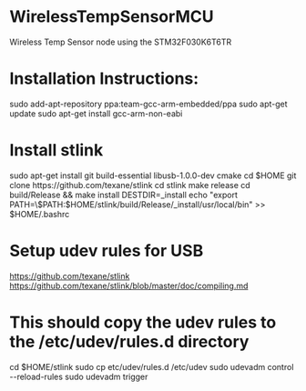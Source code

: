 # WirelessTempSensorMCU
Wireless Temp Sensor node using the STM32F030K6T6TR

# Installation Instructions:
sudo add-apt-repository ppa:team-gcc-arm-embedded/ppa
sudo apt-get update
sudo apt-get install gcc-arm-non-eabi

# Install stlink
sudo apt-get install git build-essential libusb-1.0.0-dev cmake
cd $HOME
git clone https://github.com/texane/stlink
cd stlink
make release
cd build/Release && make install DESTDIR=_install
echo "export PATH=\$PATH:$HOME/stlink/build/Release/_install/usr/local/bin" >> $HOME/.bashrc

# Setup udev rules for USB
https://github.com/texane/stlink
https://github.com/texane/stlink/blob/master/doc/compiling.md

# This should copy the udev rules to the /etc/udev/rules.d directory
cd $HOME/stlink
sudo cp etc/udev/rules.d /etc/udev 
sudo udevadm control --reload-rules
sudo udevadm trigger
